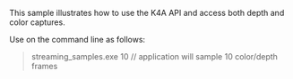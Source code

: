 This sample illustrates how to use the K4A API and access both depth and color captures.

Use on the command line as follows:
>streaming_samples.exe 10 // application will sample 10 color/depth frames
